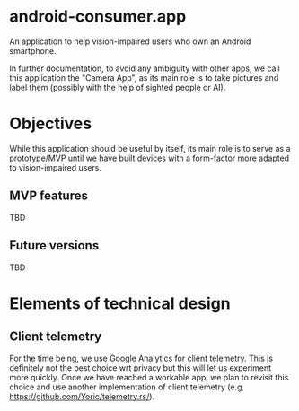 # android-consumer.app
An application to help vision-impaired users who own an Android smartphone.

In further documentation, to avoid any ambiguity with other apps, we call this application the "Camera App", as its main role is to take pictures and label them (possibly with the help of sighted people or AI).

# Objectives

While this application should be useful by itself, its main role is to serve as a prototype/MVP until we have built devices with a form-factor more adapted to vision-impaired users.

## MVP features

TBD

## Future versions

TBD

# Elements of technical design

## Client telemetry

For the time being, we use Google Analytics for client telemetry. This is definitely not the best choice wrt privacy but this will let us experiment more quickly. Once we have reached a workable app, we plan to revisit this choice and use another implementation of client telemetry (e.g. https://github.com/Yoric/telemetry.rs/).
